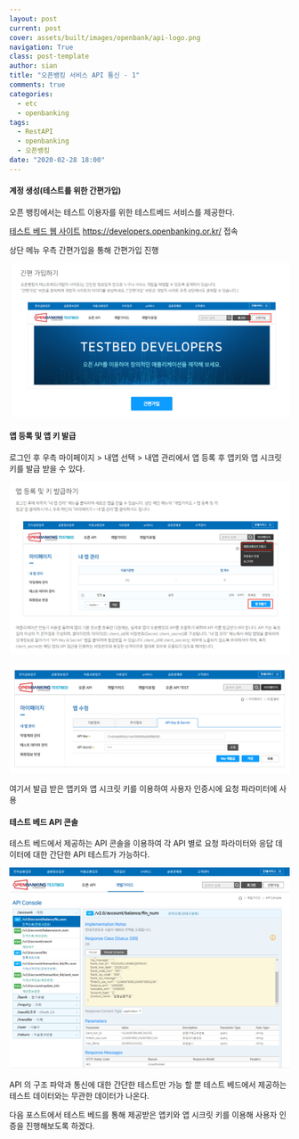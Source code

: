 ```yaml
---
layout: post
current: post
cover: assets/built/images/openbank/api-logo.png
navigation: True
class: post-template
author: sian
title: "오픈뱅킹 서비스 API 통신 - 1"
comments: true
categories:
  - etc
  - openbanking
tags:
  - RestAPI
  - openbanking
  - 오픈뱅킹
date: "2020-02-28 18:00"
---
```


#### **계정 생성(테스트를 위한 간편가입)**

오픈 뱅킹에서는 테스트 이용자를 위한 테스트베드 서비스를 제공한다. 

 [테스트 베드 웹 사이트](https://developers.openbanking.or.kr/ ) https://developers.openbanking.or.kr/  접속 

상단 메뉴 우측 간편가입을 통해 간편가입 진행

![img](\assets\built\images\openbank\post_1\openbank_1_1.png)



#### **앱 등록 및 앱 키 발급** 

로그인 후 우측 마이페이지 > 내앱 선택 > 내앱 관리에서 앱 등록 후 앱키와 앱 시크릿 키를 발급 받을 수 있다.

![img](\assets\built\images\openbank\post_1\openbank_1_2.png)

![img](\assets\built\images\openbank\post_1\openbank_1_3.png)

여기서 발급 받은 앱키와 앱 시크릿 키를 이용하여 사용자 인증시에 요청 파라미터에 사용

#### **테스트 베드 API  콘솔**

테스트 베드에서 제공하는 API 콘솔을 이용하여 각 API 별로 요청 파라미터와 응답 데이터에 대한 간단한 API 테스트가 가능하다. 

![img](\assets\built\images\openbank\post_1\openbank_1_4.png)

API 의 구조 파악과 통신에 대한 간단한 테스트만 가능 할 뿐 테스트 베드에서 제공하는 테스트 데이터와는 무관한 데이터가 나온다. 

다음 포스트에서 테스트 베드를 통해 제공받은 앱키와 앱 시크릿 키를 이용해 사용자 인증을 진행해보도록 하겠다.







